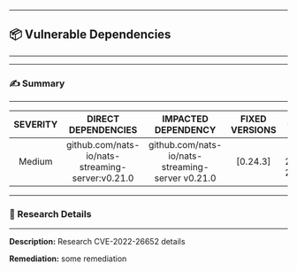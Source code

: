 

---
## 📦 Vulnerable Dependencies

---

---
### ✍️ Summary

---
| SEVERITY                | DIRECT DEPENDENCIES                  | IMPACTED DEPENDENCY                  | FIXED VERSIONS                  | CVES                  |
| :---------------------: | :-----------------------------------: | :-----------------------------------: | :-----------------------------------: | :-----------------------------------: |
| Medium | github.com/nats-io/nats-streaming-server:v0.21.0 | github.com/nats-io/nats-streaming-server v0.21.0 | [0.24.3] | CVE-2022-26652 |

---
### 🔬 Research Details

---
**Description:**
Research CVE-2022-26652 details

**Remediation:**
some remediation
